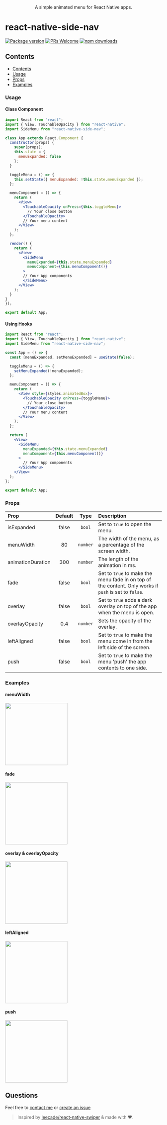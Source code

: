 <p align="center">
  A simple animated menu for React Native apps.
</p>

# react-native-side-nav

[![Package version](https://img.shields.io/npm/v/react-native-side-nav.svg?style=flat-square)](https://npmjs.org/package/react-native-side-nav)
[![PRs Welcome](https://img.shields.io/badge/PRs-welcome-brightgreen.svg?style=flat-square)](http://makeapullrequest.com)
[![npm downloads](https://img.shields.io/npm/dm/react-native-side-nav.svg?style=flat-square)](https://npmjs.org/package/react-native-side-nav)

## Contents

- [Contents](#contents)
- [Usage](#usage)
- [Props](#props)
- [Examples](#examples)

### Usage

#### Class Component

```jsx
import React from "react";
import { View, TouchableOpacity } from "react-native";
import SideMenu from "react-native-side-nav";

class App extends React.Component {
  constructor(props) {
    super(props);
    this.state = {
      menuExpanded: false
    };
  }

  toggleMenu = () => {
    this.setState({ menuExpanded: !this.state.menuExpanded });
  };

  menuComponent = () => {
    return (
      <View>
        <TouchableOpacity onPress={this.toggleMenu}>
          // Your close button
        </TouchableOpacity>
        // Your menu content
      </View>
    );
  };

  render() {
    return (
      <View>
        <SideMenu
          menuExpanded={this.state.menuExpanded}
          menuComponent={this.menuComponent()}
        >
        // Your App components
        </SideMenu>
      </View>
    );
  }
}
});

export default App;
```

#### Using Hooks

```jsx
import React from "react";
import { View, TouchableOpacity } from "react-native";
import SideMenu from "react-native-side-nav";

const App = () => {
  const [menuExpanded, setMenuExpanded] = useState(false);

  toggleMenu = () => {
    setMenuExpanded(!menuExpanded);
  };

  menuComponent = () => {
    return (
      <View style={styles.animatedBox}>
        <TouchableOpacity onPress={toggleMenu}>
          // Your close button
        </TouchableOpacity>
        // Your menu content
      </View>
    );
  };

  return (
    <View>
      <SideMenu
        menuExpanded={this.state.menuExpanded}
        menuComponent={this.menuComponent()}
      >
        // Your App components
      </SideMenu>
    </View>
  );
};

export default App;
```

### Props

| Prop              | Default |   Type   | Description                                                                                           |
| :---------------- | :-----: | :------: | :---------------------------------------------------------------------------------------------------- |
| isExpanded        |  false  |  `bool`  | Set to `true` to open the menu.                                                                       |
| menuWidth         |   80    | `number` | The width of the menu, as a percentage of the screen width.                                           |
| animationDuration |   300   | `number` | The length of the animation in ms.                                                                    |
| fade              |  false  |  `bool`  | Set to `true` to make the menu fade in on top of the content. Only works if `push` is set to `false`. |
| overlay           |  false  |  `bool`  | Set to `true` adds a dark overlay on top of the app when the menu is open.                            |
| overlayOpacity    |   0.4   | `number` | Sets the opacity of the overlay.                                                                      |
| leftAligned       |  false  |  `bool`  | Set to `true` to make the menu come in from the left side of the screen.                              |
| push              |  false  |  `bool`  | Set to `true` to make the menu 'push' the app contents to one side.                                   |

### Examples

#### menuWidth

<div >
	<img src="https://raw.githubusercontent.com/serenastorm/react-native-side-nav/master/img/menuWidth.gif" alt="" width="200px">
</div>

#### fade

<div >
	<img src="https://raw.githubusercontent.com/serenastorm/react-native-side-nav/master/img/fade.gif" alt="" width="200px">
</div>

#### overlay & overlayOpacity

<div >
	<img src="https://raw.githubusercontent.com/serenastorm/react-native-side-nav/master/img/overlay.gif" alt="" width="200px">
</div>

#### leftAligned

<div >
	<img src="https://raw.githubusercontent.com/serenastorm/react-native-side-nav/master/img/leftAligned.gif" alt="" width="200px">
</div>

#### push

<div >
	<img src="https://raw.githubusercontent.com/serenastorm/react-native-side-nav/master/img/push.gif" alt="" width="200px">
</div>

## Questions

Feel free to [contact me](mailto:serena.antonetti@gmail.com) or [create an issue](https://github.com/serenastorm/react-native-side-nav/issues/new)

> Inspired by [leecade/react-native-swiper](https://github.com/leecade/react-native-swiper/) & made with ♥.
